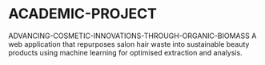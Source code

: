 # ACADEMIC-PROJECT
ADVANCING-COSMETIC-INNOVATIONS-THROUGH-ORGANIC-BIOMASS A web application that repurposes salon hair waste into sustainable beauty products using machine learning for optimised extraction and analysis.
